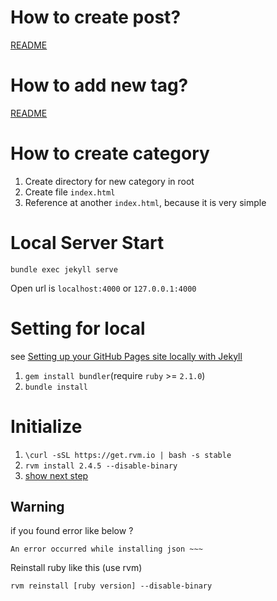 # How to create post?
[README](_post/README.md)

# How to add new tag?
[README](_tags/README.md)

# How to create category
  1. Create directory for new category in root
  2. Create file `index.html`
  3. Reference at another `index.html`, because it is very simple

# Local Server Start
`bundle exec jekyll serve`

Open url is `localhost:4000` or `127.0.0.1:4000`

# Setting for local
 see [Setting up your GitHub Pages site locally with Jekyll](https://help.github.com/articles/setting-up-your-github-pages-site-locally-with-jekyll/)

 1. `gem install bundler`(require `ruby` >= `2.1.0`)
 2. `bundle install`

# Initialize

 1. `\curl -sSL https://get.rvm.io | bash -s stable`
 2. `rvm install 2.4.5 --disable-binary`
 3. [show next step](#setting-for-local)

## Warning
if you found error like below ?

 `An error occurred while installing json ~~~`

Reinstall ruby like this (use rvm)

`rvm reinstall [ruby version] --disable-binary`